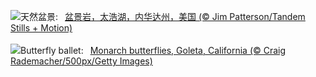 ![](https://www.bing.com/th?id=OHR.LakeTahoeRock_ZH-CN5770740919_UHD.jpg&w=1000)天然盆景:&nbsp;&ensp;[盆景岩，太浩湖，内华达州，美国 (© Jim Patterson/Tandem Stills + Motion)](https://www.bing.com/th?id=OHR.LakeTahoeRock_ZH-CN5770740919_UHD.jpg)
<br><br/>
![](https://www.bing.com/th?id=OHR.WesternMonarchs_EN-US8386035297_UHD.jpg&w=1000)Butterfly ballet:&nbsp;&ensp;[Monarch butterflies, Goleta, California (© Craig Rademacher/500px/Getty Images)](https://www.bing.com/th?id=OHR.WesternMonarchs_EN-US8386035297_UHD.jpg)
<br><br/>
